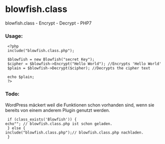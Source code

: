 # blowfish.class
blowfish.class - Encrypt - Decrypt - PHP7


### Usage:

     <?php
     include("blowfish.class.php"); 

     $blowfish = new Blowfish("secret Key");
     $cipher = $blowfish->Encrypt("Hello World"); //Encrypts 'Hello World'
     $plain = $blowfish->Decrypt($cipher); //Decrypts the cipher text

     echo $plain;
     ?>
     
### Todo:
WordPress mäckert weil die Funktionen schon vorhanden sind, wenn sie bereits von einem anderem Plugin genutzt werden.

     if (class_exists('Blowfish')) {
	echo""; // blowfish.class.php ist schon geladen.
     } else {
    include("blowfish.class.php");// blowfish.class.php nachladen.
     }
